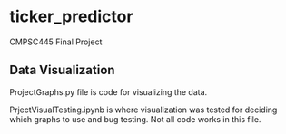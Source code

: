 # ticker_predictor
CMPSC445 Final Project

## Data Visualization ##
ProjectGraphs.py file is code for visualizing the data.

PrjectVisualTesting.ipynb is where visualization was tested for deciding which graphs to use and bug testing.  Not all code works in this file.
